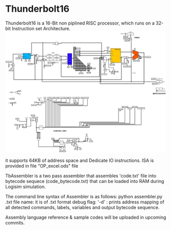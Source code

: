 # Thunderbolt16
Thunderbolt16 is a 16-Bit non piplined RISC processor, which runs on a 32-bit Instruction set Architecture.
![circuit diagram](tb16.jpg)

it supports 64KB of address space and Dedicate IO instructions.
ISA is provided in file "OP_excel.ods" file

TbAssembler is a two pass assembler that assembles 'code.txt' file into bytecode sequece (code_bytecode.txt) that can be loaded into RAM during Logisim simulation.

The command line syntax of Assembler is as follows:
python assembler.py <filename>.txt <debug flag>
file name: it is of .txt format
debug flag: '-d' : prints address mapping of all detected commands, labels, variables and output bytecode sequence.
  

Assembly language reference & sample codes will be uploaded in upcoming commits.


